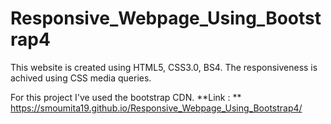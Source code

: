 # Responsive_Webpage_Using_Bootstrap4
This website is created using HTML5, CSS3.0, BS4. The responsiveness is achived using CSS media queries.

For this project I've used the bootstrap CDN.
**Link : ** <https://smoumita19.github.io/Responsive_Webpage_Using_Bootstrap4/>
